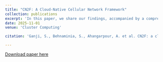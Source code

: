 ```yaml
---
title: "CN2F: A Cloud-Native Cellular Network Framework"
collection: publications
excerpt: 'In this paper, we share our findings, accompanied by a comprehensive online codebase, about the best practice of using different open-source projects in order to realize a flexible testbed for academia and industrial Research and Development (R&D) activities on the future generation of cellular networks.'
date: 2025-11-01
venue: 'Cluster Computing'

citation: 'Ganji, S., Behnaminia, S., Ahangarpour, A. et al. CN2F: a cloud-native cellular network framework. Cluster Comput 28, 493 (2025). https://doi.org/10.1007/s10586-025-05155-w'

---
```


[Download paper here](https://raw.githack.com/SaraBaradaran/SaraBaradaran.github.io/master/CN2F.pdf)
